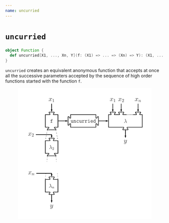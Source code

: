 ```yaml
---
name: uncurried
---
```


# `uncurried`

~~~ scala
object Function {
  def uncurried[X1, ..., Xn, Y](f: (X1) => ... => (Xn) => Y): (X1, ..., Xn) => Y
}
~~~

`uncurried` creates an equivalent anonymous function that accepts at once all the successive parameters accepted by the sequence of high order functions started with the function `f`.

<figure class="diagram">
  <img src="images/uncurried.svg" alt="uncurried function">
  <!-- <figcaption class="diagram-desc"></figcaption> -->
</figure>
